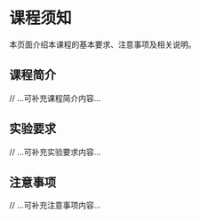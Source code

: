 # 课程须知

本页面介绍本课程的基本要求、注意事项及相关说明。

## 课程简介

// ...可补充课程简介内容...

## 实验要求

// ...可补充实验要求内容...

## 注意事项

// ...可补充注意事项内容...
